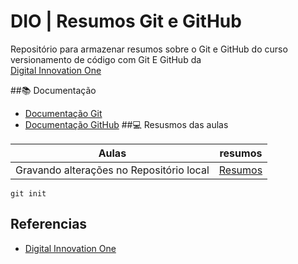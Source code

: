 
# DIO | Resumos Git e GitHub 
Repositório para armazenar resumos sobre o Git e GitHub do curso versionamento de código com Git E GitHub da\
[Digital Innovation One](https://www.dio.me)

##📚 Documentação 
- [Documentação Git](https://git-scm.com/doc)
- [Documentação GitHub](https://docs.github.com/)
##💻 Resusmos das aulas 

|Aulas | resumos|
|------|--------|
|Gravando alterações no Repositório local| [Resumos](https://web.dio.me/track/microsoft-certification-challenge-dp-100/course/versionamento-de-codigo-com-git-e-github/learning/599dd3dd-d189-474f-a55c-22f37b4472da?autoplay=1)


```
git init
```

## Referencias 
- [Digital Innovation One]()

